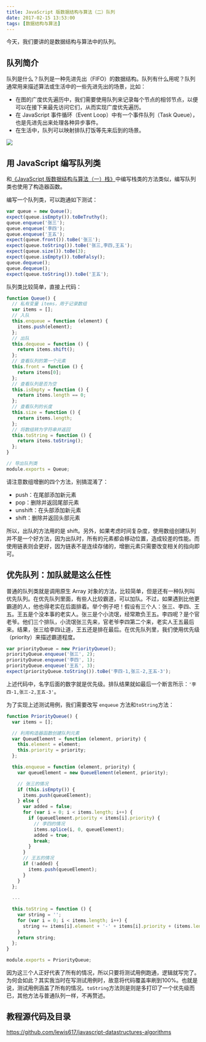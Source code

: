 ```yaml
---
title: JavaScript 版数据结构与算法（二）队列
date: 2017-02-15 13:53:00
tags: [数据结构与算法]
---
```


今天，我们要讲的是数据结构与算法中的队列。

<!--more-->

## 队列简介

队列是什么？队列是一种先进先出（FIFO）的数据结构。队列有什么用呢？队列通常用来描述算法或生活中的一些先进先出的场景，比如：

- 在图的广度优先遍历中，我们需要使用队列来记录每个节点的相邻节点，以便可以在接下来最先访问它们，从而实现广度优先遍历。
- 在 JavaScript 事件循环（Event Loop）中有一个事件队列（Task Queue），也是先进先出来处理各种异步事件。
- 在生活中，队列可以映射排队打饭等先来后到的场景。

![](https://ws1.sinaimg.cn/large/83900b4ely1fcr48hfps7j20c40drglj)

## 用 JavaScript 编写队列类

和[《JavaScript 版数据结构与算法（一）栈》](https://lewis617.github.io/2017/02/15/stack/)中编写栈类的方法类似，编写队列类也使用了构造器函数。

编写一个队列类，可以跑通如下测试：

```js
var queue = new Queue();
expect(queue.isEmpty()).toBeTruthy();
queue.enqueue('张三');
queue.enqueue('李四');
queue.enqueue('王五');
expect(queue.front()).toBe('张三');
expect(queue.toString()).toBe('张三,李四,王五');
expect(queue.size()).toBe(3);
expect(queue.isEmpty()).toBeFalsy();
queue.dequeue();
queue.dequeue();
expect(queue.toString()).toBe('王五');
```

队列类比较简单，直接上代码：

```js
function Queue() {
  // 私有变量 items，用于记录数组
  var items = [];
  // 入队
  this.enqueue = function (element) {
    items.push(element);
  };
  // 出队
  this.dequeue = function () {
    return items.shift();
  };
  // 查看队列的第一个元素
  this.front = function () {
    return items[0];
  };
  // 查看队列是否为空
  this.isEmpty = function () {
    return items.length == 0;
  };
  // 查看队列的长度
  this.size = function () {
    return items.length;
  };
  // 将数组转为字符串并返回
  this.toString = function () {
    return items.toString();
  };
}

// 导出队列类
module.exports = Queue;
```

请注意数组增删的四个方法，别搞混淆了：

- push：在尾部添加新元素
- pop：删除并返回尾部元素
- unshift：在头部添加新元素
- shift：删除并返回头部元素

所以，出队的方法用的是 shift。另外，如果考虑时间复杂度，使用数组创建队列并不是一个好方法，因为出队时，所有的元素都会移动位置，造成较差的性能。而使用链表则会更好，因为链表不是连续存储的，增删元素只需要改变相关的指向即可。

## 优先队列：加队就是这么任性

普通的队列类就是调用原生 Array 对象的方法，比较简单，但是还有一种队列叫优先队列。在优先队列里面，有些人比较霸道，可以加队。不过，如果遇到比他更霸道的人，他也得老实在后面排着。举个例子吧！假设有三个人：张三、李四、王五。王五是个没本事的老实人。张三是个小流氓，经常欺负王五。李四呢？是个官老爷。他们三个排队，小流氓张三先来，官老爷李四第二个来，老实人王五最后来。结果，张三给李四让道，王五还是排在最后。在优先队列里，我们使用优先级（priority）来描述霸道程度。

```js
var priorityQueue = new PriorityQueue();
priorityQueue.enqueue('张三', 2);
priorityQueue.enqueue('李四', 1);
priorityQueue.enqueue('王五', 3);
expect(priorityQueue.toString()).toBe('李四-1,张三-2,王五-3');
```

上述代码中，名字后面的数字就是优先级。排队结果就如最后一个断言所示：`'李四-1,张三-2,王五-3'`。

为了实现上述测试用例，我们需要改写 `enqueue` 方法和`toString`方法：

```js
function PriorityQueue() {
  var items = [];

  // 利用构造器函数创建队列元素
  var QueueElement = function (element, priority) {
    this.element = element;
    this.priority = priority;
  };

  this.enqueue = function (element, priority) {
    var queueElement = new QueueElement(element, priority);

    // 张三的情况
    if (this.isEmpty()) {
      items.push(queueElement);
    } else {
      var added = false;
      for (var i = 0; i < items.length; i++) {
        if (queueElement.priority < items[i].priority) {
          // 李四的情况
          items.splice(i, 0, queueElement);
          added = true;
          break;
        }
      }
      // 王五的情况
      if (!added) {
        items.push(queueElement);
      }
    }
  };

  ...
  
  this.toString = function () {
    var string = '';
    for (var i = 0; i < items.length; i++) {
      string += items[i].element + '-' + items[i].priority + (items.length - i > 1 ? ',' : '');
    }
    return string;
  };
}

module.exports = PriorityQueue;
```

因为这三个人正好代表了所有的情况，所以只要将测试用例跑通，逻辑就写完了。为何会如此？其实我当时在写测试用例时，故意将代码覆盖率刷到100%。也就是说，测试用例涵盖了所有的情况。`toString`方法则是则是多打印了一个优先级而已，其他方法与普通队列一样，不再赘述。


## 教程源代码及目录

https://github.com/lewis617/javascript-datastructures-algorithms
